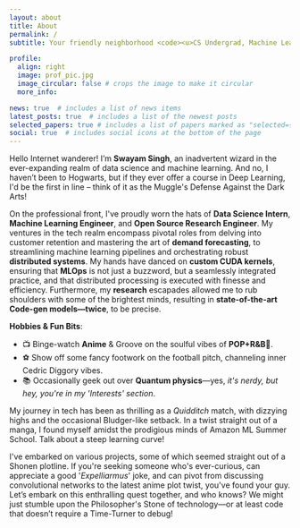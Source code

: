 ```yaml
---
layout: about
title: About
permalink: /
subtitle: Your friendly neighborhood <code><u>CS Undergrad, Machine Learning Engineer, and AI Researcher</u></code>

profile:
  align: right
  image: prof_pic.jpg
  image_circular: false # crops the image to make it circular
  more_info:

news: true  # includes a list of news items
latest_posts: true  # includes a list of the newest posts
selected_papers: true # includes a list of papers marked as "selected={true}"
social: true  # includes social icons at the bottom of the page
---
```

Hello Internet wanderer! I’m **Swayam Singh**, an inadvertent wizard in the ever-expanding realm of data science and machine learning. And no, I haven’t been to Hogwarts, but if they ever offer a course in Deep Learning, I'd be the first in line – think of it as the Muggle's Defense Against the Dark Arts!

On the professional front, I've proudly worn the hats of **Data Science Intern**, **Machine Learning Engineer**, and **Open Source Research Engineer**. My ventures in the tech realm encompass pivotal roles from delving into customer retention and mastering the art of **demand forecasting**, to streamlining machine learning pipelines and orchestrating robust **distributed systems**. My hands have danced on **custom CUDA kernels**, ensuring that **MLOps** is not just a buzzword, but a seamlessly integrated practice, and that distributed processing is executed with finesse and efficiency. Furthermore, my **research** escapades allowed me to rub shoulders with some of the brightest minds, resulting in **state-of-the-art Code-gen models—twice**, to be precise.

**Hobbies & Fun Bits**:
  - 📺 Binge-watch **Anime** & Groove on the soulful vibes of **POP+R&B**🥂.
  - ⚽ Show off some fancy footwork on the football pitch, channeling inner Cedric Diggory vibes.
  - 📚 Occasionally geek out over **Quantum physics**—yes, *it's nerdy, but hey, you're in my 'Interests' section*.

My journey in tech has been as thrilling as a _Quidditch_ match, with dizzying highs and the occasional Bludger-like setback. In a twist straight out of a manga, I found myself amidst the prodigious minds of Amazon ML Summer School. Talk about a steep learning curve!

I've embarked on various projects, some of which seemed straight out of a Shonen plotline. If you're seeking someone who's ever-curious, can appreciate a good '_Expelliarmus_' joke, and can pivot from discussing convolutional networks to the latest anime plot twist, you've found your guy. Let’s embark on this enthralling quest together, and who knows? We might just stumble upon the Philosopher's Stone of technology—or at least code that doesn’t require a Time-Turner to debug!